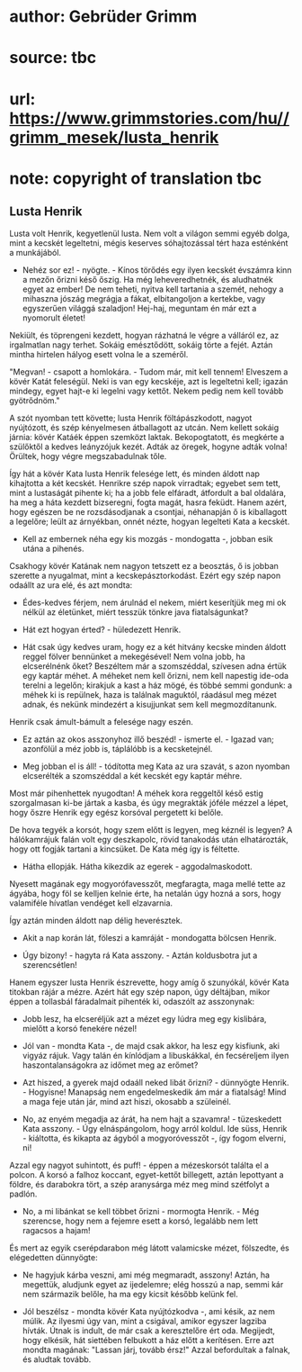 # author: Gebrüder Grimm
# source: tbc
# url: https://www.grimmstories.com/hu//grimm_mesek/lusta_henrik
# note: copyright of translation tbc

## Lusta Henrik 

Lusta volt Henrik, kegyetlenül lusta. Nem volt a világon semmi egyéb
dolga, mint a kecskét legeltetni, mégis keserves sóhajtozással tért haza
esténként a munkájából.

- Nehéz sor ez! - nyögte. - Kínos törődés egy ilyen kecskét évszámra
kinn a mezőn őrizni késő őszig. Ha még leheveredhetnék, és aludhatnék
egyet az ember! De nem teheti, nyitva kell tartania a szemét, nehogy a
mihaszna jószág megrágja a fákat, elbitangoljon a kertekbe, vagy
egyszerűen világgá szaladjon! Hej-haj, meguntam én már ezt a nyomorult
életet!

Nekiült, és töprengeni kezdett, hogyan rázhatná le végre a válláról ez,
az irgalmatlan nagy terhet. Sokáig emésztődött, sokáig törte a fejét.
Aztán mintha hirtelen hályog esett volna le a szeméről.

"Megvan! - csapott a homlokára. - Tudom már, mit kell tennem! Elveszem
a kövér Katát feleségül. Neki is van egy kecskéje, azt is legeltetni
kell; igazán mindegy, egyet hajt-e ki legelni vagy kettőt. Nekem pedig
nem kell tovább gyötrődnöm."

A szót nyomban tett követte; lusta Henrik föltápászkodott, nagyot
nyújtózott, és szép kényelmesen átballagott az utcán. Nem kellett sokáig
járnia: kövér Katáék éppen szemközt laktak. Bekopogtatott, és megkérte a
szülőktől a kedves leányzójuk kezét. Adták az öregek, hogyne adták
volna! Örültek, hogy végre megszabadulnak tőle.

Így hát a kövér Kata lusta Henrik felesége lett, és minden áldott nap
kihajtotta a két kecskét. Henrikre szép napok virradtak; egyebet sem
tett, mint a lustaságát pihente ki; ha a jobb fele elfáradt, átfordult a
bal oldalára, ha meg a háta kezdett bizseregni, fogta magát, hasra
feküdt. Hanem azért, hogy egészen be ne rozsdásodjanak a csontjai,
néhanapján ő is kiballagott a legelőre; leült az árnyékban, onnét nézte,
hogyan legelteti Kata a kecskét.

- Kell az embernek néha egy kis mozgás - mondogatta -, jobban esik
utána a pihenés.

Csakhogy kövér Katának nem nagyon tetszett ez a beosztás, ő is jobban
szerette a nyugalmat, mint a kecskepásztorkodást. Ezért egy szép napon
odaállt az ura elé, és azt mondta:

- Édes-kedves férjem, nem árulnád el nekem, miért keserítjük meg mi ok
nélkül az életünket, miért tesszük tönkre java fiatalságunkat?

- Hát ezt hogyan érted? - hüledezett Henrik.

- Hát csak úgy kedves uram, hogy ez a két hitvány kecske minden áldott
reggel fölver bennünket a mekegésével! Nem volna jobb, ha elcserélnénk
őket? Beszéltem már a szomszéddal, szívesen adna értük egy kaptár méhet.
A méheket nem kell őrizni, nem kell napestig ide-oda terelni a legelőn;
kirakjuk a kast a ház mögé, és többé semmi gondunk: a méhek ki is
repülnek, haza is találnak maguktól, ráadásul meg mézet adnak, és nekünk
mindezért a kisujjunkat sem kell megmozdítanunk.

Henrik csak ámult-bámult a felesége nagy eszén.

- Ez aztán az okos asszonyhoz illő beszéd! - ismerte el. - Igazad van;
azonfölül a méz jobb is, táplálóbb is a kecsketejnél.

- Meg jobban el is áll! - tódította meg Kata az ura szavát, s azon
nyomban elcserélték a szomszéddal a két kecskét egy kaptár méhre.

Most már pihenhettek nyugodtan! A méhek kora reggeltől késő estig
szorgalmasan ki-be jártak a kasba, és úgy megrakták jóféle mézzel a
lépet, hogy őszre Henrik egy egész korsóval pergetett ki belőle.

De hova tegyék a korsót, hogy szem előtt is legyen, meg kéznél is
legyen? A hálókamrájuk falán volt egy deszkapolc, rövid tanakodás után
elhatározták, hogy ott fogják tartani a kincsüket. De Kata még így is
féltette.

- Hátha ellopják. Hátha kikezdik az egerek - aggodalmaskodott.

Nyesett magának egy mogyorófavesszőt, megfaragta, maga mellé tette az
ágyába, hogy föl se kelljen kelnie érte, ha netalán úgy hozná a sors,
hogy valamiféle hívatlan vendéget kell elzavarnia.

Így aztán minden áldott nap délig heverésztek.

- Akit a nap korán lát, föleszi a kamráját - mondogatta bölcsen Henrik.

- Úgy bizony! - hagyta rá Kata asszony. - Aztán koldusbotra jut a
szerencsétlen!

Hanem egyszer lusta Henrik észrevette, hogy amíg ő szunyókál, kövér Kata
titokban rájár a mézre. Azért hát egy szép napon, úgy déltájban, mikor
éppen a tollasbál fáradalmait pihenték ki, odaszólt az asszonynak:

- Jobb lesz, ha elcseréljük azt a mézet egy lúdra meg egy kislibára,
mielőtt a korsó fenekére nézel!

- Jól van - mondta Kata -, de majd csak akkor, ha lesz egy kisfiunk,
aki vigyáz rájuk. Vagy talán én kínlódjam a libuskákkal, én fecséreljem
ilyen haszontalanságokra az időmet meg az erőmet?

- Azt hiszed, a gyerek majd odaáll neked libát őrizni? - dünnyögte
Henrik. - Hogyisne! Manapság nem engedelmeskedik ám már a fiatalság!
Mind a maga feje után jár, mind azt hiszi, okosabb a szüleinél.

- No, az enyém megadja az árát, ha nem hajt a szavamra! - tüzeskedett
Kata asszony. - Úgy elnáspángolom, hogy arról koldul. Ide süss, Henrik -
kiáltotta, és kikapta az ágyból a mogyoróvesszőt -, így fogom elverni,
ni!

Azzal egy nagyot suhintott, és puff! - éppen a mézeskorsót találta el a
polcon. A korsó a falhoz koccant, egyet-kettőt billegett, aztán
lepottyant a földre, és darabokra tört, a szép aranysárga méz meg mind
szétfolyt a padlón.

- No, a mi libánkat se kell többet őrizni - mormogta Henrik. - Még
szerencse, hogy nem a fejemre esett a korsó, legalább nem lett ragacsos
a hajam!

És mert az egyik cserépdarabon még látott valamicske mézet, fölszedte,
és elégedetten dünnyögte:

- Ne hagyjuk kárba veszni, ami még megmaradt, asszony! Aztán, ha
megettük, aludjunk egyet az ijedelemre; elég hosszú a nap, semmi kár nem
származik belőle, ha ma egy kicsit később kelünk fel.

- Jól beszélsz - mondta kövér Kata nyújtózkodva -, ami késik, az nem
múlik. Az ilyesmi úgy van, mint a csigával, amikor egyszer lagziba
hívták. Útnak is indult, de már csak a keresztelőre ért oda. Megijedt,
hogy elkésik, hát siettében felbukott a ház előtt a kerítésen. Erre azt
mondta magának: "Lassan járj, tovább érsz!" Azzal befordultak a
falnak, és aludtak tovább.
